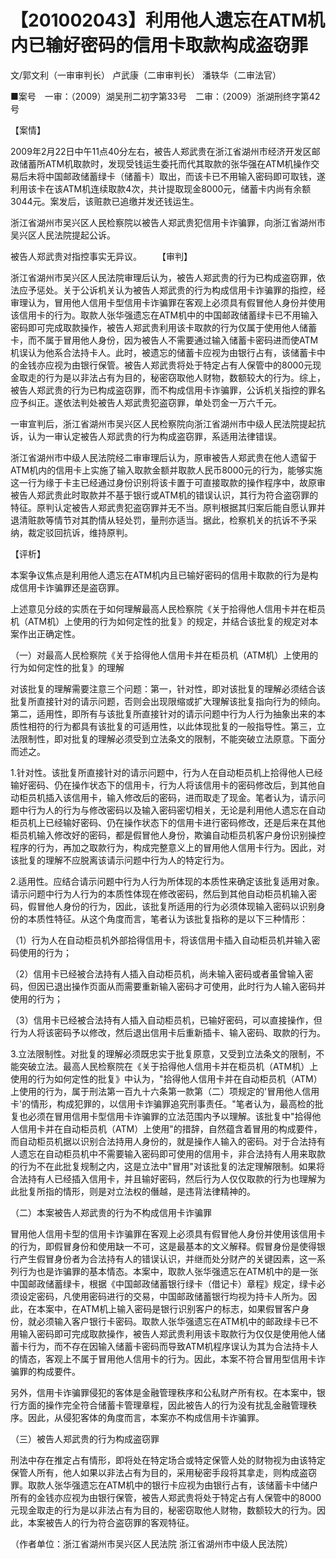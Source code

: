 # 【201002043】利用他人遗忘在ATM机内已输好密码的信用卡取款构成盗窃罪

文/郭文利（一审审判长） 卢武康（二审审判长） 潘轶华（二审法官）

■案号　一审：（2009）湖吴刑二初字第33号　二审：（2009）浙湖刑终字第42号

【案情】

2009年2月22日中午11点40分左右，被告人郑武贵在浙江省湖州市经济开发区邮政储蓄所ATM机取款时，发现受钱运生委托而代其取款的张华强在ATM机操作交易后未将中国邮政储蓄绿卡（储蓄卡）取出，而该卡已不用输入密码即可取钱，遂利用该卡在该ATM机连续取款4次，共计提取现金8000元，储蓄卡内尚有余额3044元。案发后，该赃款已追缴并发还钱运生。

浙江省湖州市吴兴区人民检察院以被告人郑武贵犯信用卡诈骗罪，向浙江省湖州市吴兴区人民法院提起公诉。

被告人郑武贵对指控事实无异议。 　　【审判】

浙江省湖州市吴兴区人民法院审理后认为，被告人郑武贵的行为已构成盗窃罪，依法应予惩处。关于公诉机关认为被告人郑武贵的行为构成信用卡诈骗罪的指控，经审理认为，冒用他人信用卡型信用卡诈骗罪在客观上必须具有假冒他人身份并使用该信用卡的行为。取款人张华强遗忘在ATM机中的中国邮政储蓄绿卡已不用输入密码即可完成取款操作，被告人郑武贵利用该卡取款的行为仅属于使用他人储蓄卡，而不属于冒用他人身份，因为被告人不需要通过输入储蓄卡密码进而使ATM机误认为他系合法持卡人。此时，被遗忘的储蓄卡应视为由银行占有，该储蓄卡中的金钱亦应视为由银行保管。被告人郑武贵将处于特定占有人保管中的8000元现金取走的行为是以非法占有为目的，秘密窃取他人财物，数额较大的行为。综上，被告人郑武贵的行为已构成盗窃罪，而不构成信用卡诈骗罪，公诉机关指控的罪名应予纠正。遂依法判处被告人郑武贵犯盗窃罪，单处罚金一万六千元。

一审宣判后，浙江省湖州市吴兴区人民检察院向浙江省湖州市中级人民法院提起抗诉，认为一审认定被告人郑武贵的行为构成盗窃罪，系适用法律错误。

浙江省湖州市中级人民法院经二审审理后认为，原审被告人郑武贵在他人遗留于ATM机内的信用卡上实施了输入取款金额并取款人民币8000元的行为，能够实施这一行为缘于卡主已经通过身份识别将该卡置于可直接取款的操作程序中，故原审被告人郑武贵此时取款并不基于银行或ATM机的错误认识，其行为符合盗窃罪的特征。原判认定被告人郑武贵犯盗窃罪并无不当。原判根据其归案后能自愿认罪并退清赃款等情节对其酌情从轻处罚，量刑亦适当。据此，检察机关的抗诉不予采纳，裁定驳回抗诉，维持原判。

【评析】

本案争议焦点是利用他人遗忘在ATM机内且已输好密码的信用卡取款的行为是构成信用卡诈骗罪还是盗窃罪。

上述意见分歧的实质在于如何理解最高人民检察院《关于拾得他人信用卡并在柜员机（ATM机）上使用的行为如何定性的批复》的规定，并结合该批复的规定对本案作出正确定性。

（一）对最高人民检察院《关于拾得他人信用卡并在柜员机（ATM机）上使用的行为如何定性的批复》的理解

对该批复的理解需要注意三个问题：第一，针对性，即对该批复的理解必须结合该批复所直接针对的请示问题，否则会出现限缩或扩大理解该批复指向行为的倾向。第二，适用性，即所有与该批复所直接针对的请示问题中行为人行为抽象出来的本质性相符的行为都具有该批复的可适用性，以此体现批复的一般指导性。第三，立法限制性，即对批复的理解必须受到立法条文的限制，不能突破立法原意。下面分而述之。

1.针对性。该批复所直接针对的请示问题中，行为人在自动柜员机上拾得他人已经输好密码、仍在操作状态下的信用卡，行为人将该信用卡的密码修改后，到其他自动柜员机插入该信用卡，输入修改后的密码，进而取走了现金。笔者认为，请示问题中行为人的行为与修改密码以及输入密码密切相关，无论是利用他人遗忘在自动柜员机上已经输好密码、仍在操作状态下的信用卡进行密码修改，还是后来在其他柜员机输入修改好的密码，都是假冒他人身份，欺骗自动柜员机客户身份识别操控程序的行为，再加之取款行为，构成完整意义上的冒用他人信用卡行为。因此，对该批复的理解不应脱离该请示问题中行为人的特定行为。

2.适用性。应结合请示问题中行为人行为所体现的本质性来确定该批复适用对象。请示问题中行为人行为的本质性体现在修改密码，然后到其他自动柜员机输入密码，假冒他人身份的行为，因此，该批复所适用的行为必须体现输入密码以识别身份的本质性特征。从这个角度而言，笔者认为该批复指称的是以下三种情形：

（1）行为人在自动柜员机外部拾得信用卡，将该信用卡插入自动柜员机并输入密码使用的行为；

（2）信用卡已经被合法持有人插入自动柜员机，尚未输入密码或者虽曾输入密码，但因已退出操作页面从而需要重新输入密码才可使用，此时行为人输入密码并使用的行为；

（3）信用卡已经被合法持有人插入自动柜员机，已输好密码，可以直接操作，但行为人将该密码予以修改，然后退出信用卡后重新插卡、输入密码、取款的行为。

3.立法限制性。对批复的理解必须既忠实于批复原意，又受到立法条文的限制，不能突破立法。最高人民检察院在《关于拾得他人信用卡并在柜员机（ATM机）上使用的行为如何定性的批复》中认为，"拾得他人信用卡并在自动柜员机（ATM）上使用的行为，属于刑法第一百九十六条第一款第（二）项规定的'冒用他人信用卡'的情形，构成犯罪的，以信用卡诈骗罪追究刑事责任。"笔者认为，最高检的批复也必须在冒用信用卡型信用卡诈骗罪的立法范围内予以理解。该批复中"拾得他人信用卡并在自动柜员机（ATM）上使用"的措辞，自然蕴含着冒用的构成要件，而自动柜员机据以识别合法持用人身份的，就是操作人输入的密码。对于合法持有人遗忘在自动柜员机中不需要输入密码即可使用的信用卡，非合法持有人用来取款的行为不在此批复规制之内，这是立法中"冒用"对该批复的法定理解限制。如果将合法持有人已经插入信用卡，并且输好密码，然后行为人仅仅取款的行为也理解为此批复所指的情形，则是对立法权的僭越，是违背法律精神的。

（二）本案被告人郑武贵的行为不构成信用卡诈骗罪

冒用他人信用卡型的信用卡诈骗罪在客观上必须具有假冒他人身份并使用该信用卡的行为，即假冒身份和使用缺一不可，这是最基本的文义解释。假冒身份是使得银行产生假冒身份者为合法持有人的错误认识，并继而处分财产的关键因素，这一系列行为也是诈骗罪的基本情态。本案中，取款人张华强遗忘在ATM机中的是一张中国邮政储蓄绿卡，根据《中国邮政储蓄银行绿卡（借记卡）章程》规定，绿卡必须设定密码，凡使用密码进行的交易，中国邮政储蓄银行均视为持卡人所为。因此，在本案中，在ATM机上输入密码是银行识别客户的标志，如果假冒客户身份，就必须输入客户银行卡密码。取款人张华强遗忘在ATM机中的邮政绿卡已不用输入密码即可完成取款操作，被告人郑武贵利用该卡取款行为仅仅是使用他人储蓄卡行为，而不存在因输入储蓄卡密码而导致ATM机程序误认为其为合法持卡人的情态，客观上不属于冒用他人信用卡的行为。因此，本案不符合冒用型信用卡诈骗罪的构成要件。

另外，信用卡诈骗罪侵犯的客体是金融管理秩序和公私财产所有权。在本案中，银行方面的操作完全符合储蓄卡管理章程，因此被告人的行为没有扰乱金融管理秩序。因此，从侵犯客体的角度而言，本案亦不构成信用卡诈骗罪。

（三）被告人郑武贵的行为构成盗窃罪

刑法中存在推定占有情形，即将处在特定场合或特定保管人处的财物视为由该特定保管人所有，他人如果以非法占有为目的，采用秘密手段将其拿走，则构成盗窃罪。取款人张华强遗忘在ATM机中的银行卡应视为由银行占有，该储蓄卡中储户所有的金钱亦应视为由银行保管，被告人郑武贵将处于特定占有人保管中的8000元现金取走的行为是以非法占有为目的，秘密窃取他人财物，数额较大的行为。因此，本案被告人的行为符合盗窃罪的客观特征。

（作者单位：浙江省湖州市吴兴区人民法院 浙江省湖州市中级人民法院）